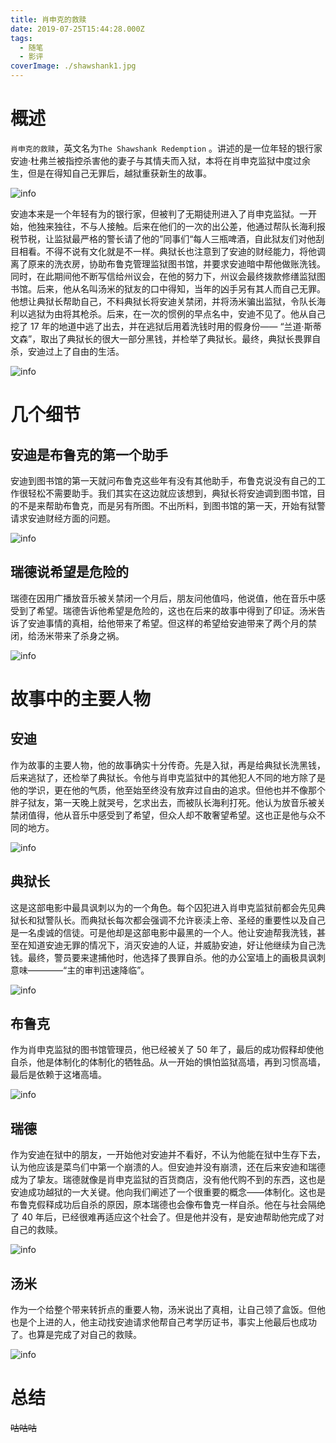 ```yaml
---
title: 肖申克的救赎
date: 2019-07-25T15:44:28.000Z
tags:
  - 随笔
  - 影评
coverImage: ./shawshank1.jpg
---
```


# 概述

`肖申克的救赎`，英文名为`The Shawshank Redemption` 。讲述的是一位年轻的银行家安迪·杜弗兰被指控杀害他的妻子与其情夫而入狱，本将在肖申克监狱中度过余生，但是在得知自己无罪后，越狱重获新生的故事。

![info](./shawshank1.jpg)

安迪本来是一个年轻有为的银行家，但被判了无期徒刑进入了肖申克监狱。一开始，他独来独往，不与人接触。后来在他们的一次的出公差，他通过帮队长海利报税节税，让监狱最严格的警长请了他的”同事们“每人三瓶啤酒，自此狱友们对他刮目相看。不得不说有文化就是不一样。典狱长也注意到了安迪的财经能力，将他调离了原来的洗衣房，协助布鲁克管理监狱图书馆，并要求安迪暗中帮他做账洗钱。同时，在此期间他不断写信给州议会，在他的努力下，州议会最终拨款修缮监狱图书馆。后来，他从名叫汤米的狱友的口中得知，当年的凶手另有其人而自己无罪。他想让典狱长帮助自己，不料典狱长将安迪关禁闭，并将汤米骗出监狱，令队长海利以逃狱为由将其枪杀。后来，在一次的惯例的早点名中，安迪不见了。他从自己挖了 17 年的地道中逃了出去，并在逃狱后用着洗钱时用的假身份—— “兰道·斯蒂文森”，取出了典狱长的很大一部分黑钱，并检举了典狱长。最终，典狱长畏罪自杀，安迪过上了自由的生活。

![info](./shawshank2.jpg)

# 几个细节

## 安迪是布鲁克的第一个助手

安迪到图书馆的第一天就问布鲁克这些年有没有其他助手，布鲁克说没有自己的工作很轻松不需要助手。我们其实在这边就应该想到，典狱长将安迪调到图书馆，目的不是来帮助布鲁克，而是另有所图。不出所料，到图书馆的第一天，开始有狱警请求安迪财经方面的问题。

![info](./shawshank3.jpg)

## 瑞德说希望是危险的

瑞德在因用广播放音乐被关禁闭一个月后，朋友问他值吗，他说值，他在音乐中感受到了希望。瑞德告诉他希望是危险的，这也在后来的故事中得到了印证。汤米告诉了安迪事情的真相，给他带来了希望。但这样的希望给安迪带来了两个月的禁闭，给汤米带来了杀身之祸。

![info](./shawshank4.jpg)

# 故事中的主要人物

## 安迪

作为故事的主要人物，他的故事确实十分传奇。先是入狱，再是给典狱长洗黑钱，后来逃狱了，还检举了典狱长。令他与肖申克监狱中的其他犯人不同的地方除了是他的学识，更在他的气质，他至始至终没有放弃过自由的追求。但他也并不像那个胖子狱友，第一天晚上就哭号，乞求出去，而被队长海利打死。他认为放音乐被关禁闭值得，他从音乐中感受到了希望，但众人却不敢奢望希望。这也正是他与众不同的地方。

![info](./shawshank5.jpg)

## 典狱长

这是这部电影中最具讽刺以为的一个角色。每个囚犯进入肖申克监狱前都会先见典狱长和狱警队长。而典狱长每次都会强调不允许亵渎上帝、圣经的重要性以及自己是一名虔诚的信徒。可是他却是这部电影中最黑的一个人。他让安迪帮我洗钱，甚至在知道安迪无罪的情况下，消灭安迪的人证，并威胁安迪，好让他继续为自己洗钱。最终，警员要来逮捕他时，他选择了畏罪自杀。他的办公室墙上的画极具讽刺意味————“主的审判迅速降临”。

![info](./shawshank7.jpg)

## 布鲁克

作为肖申克监狱的图书馆管理员，他已经被关了 50 年了，最后的成功假释却使他自杀，他是体制化的体制化的牺牲品。从一开始的惧怕监狱高墙，再到习惯高墙，最后是依赖于这堵高墙。

![info](./shawshank8.jpg)

## 瑞德

作为安迪在狱中的朋友，一开始他对安迪并不看好，不认为他能在狱中生存下去，认为他应该是菜鸟们中第一个崩溃的人。但安迪并没有崩溃，还在后来安迪和瑞德成为了挚友。瑞德就像是肖申克监狱的百货商店，没有他代购不到的东西，这也是安迪成功越狱的一大关键。他向我们阐述了一个很重要的概念——体制化。这也是布鲁克假释成功后自杀的原因，原本瑞德也会像布鲁克一样自杀。他在与社会隔绝了 40 年后，已经很难再适应这个社会了。但是他并没有，是安迪帮助他完成了对自己的救赎。

![info](./shawshank6.jpg)

## 汤米

作为一个给整个带来转折点的重要人物，汤米说出了真相，让自己领了盒饭。但他也是个上进的人，他主动找安迪请求他帮自己考学历证书，事实上他最后也成功了。也算是完成了对自己的救赎。

![info](./shawshank9.jpg)

# 总结

~~咕咕咕~~
